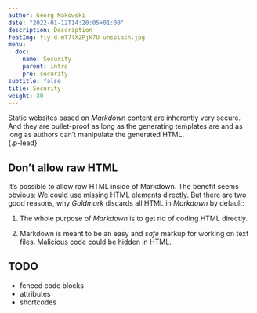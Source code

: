 ```yaml
---
author: Georg Makowski
date: "2022-01-12T14:20:05+01:00"
description: Description
featImg: fly-d-mT7lXZPjk7U-unsplash.jpg
menu:
  doc:
    name: Security
    parent: intro
    pre: security
subtitle: false
title: Security
weight: 30
---
```


Static websites based on _Markdown_ content are inherently very secure. And they are bullet-proof as long as the generating templates are and as long as authors can’t manipulate the generated HTML.  
{.p-lead} <!-- more -->

## Don’t allow raw HTML

It’s possible to allow raw HTML inside of Markdown. The benefit seems obvious: We could use missing HTML elements directly. But there are two good reasons, why _Goldmark_ discards all HTML in _Markdown_ by default:

1. The whole purpose of _Markdown_ is to get rid of coding HTML directly.

2. Markdown is meant to be an easy and _safe_ markup for working on text files.    Malicious code could be hidden in HTML.

## TODO

- fenced code blocks
- attributes
- shortcodes
